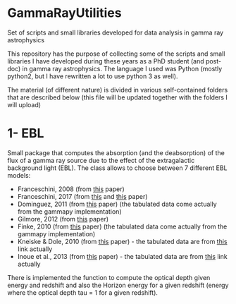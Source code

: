 # GammaRayUtilities
Set of scripts and small libraries developed for data analysis in gamma ray astrophysics

This repository has the purpose of collecting some of the scripts and small libraries I have developed during these years as a PhD student (and post-doc) in gamma ray astrophysics. The language I used was Python (mostly python2, but I have rewritten a lot to use python 3 as well).

The material (of different nature) is divided in various self-contained folders that are described below (this file will be updated together with the folders I will upload)

# 1- EBL
Small package that computes the absorption (and the deabsorption) of the flux of a gamma ray source due to the effect of the extragalactic background light (EBL). The class allows to choose between 7 different EBL models:
 - Franceschini, 2008 (from [this](https://ui.adsabs.harvard.edu/abs/2008A%26A...487..837F/abstract) paper)
 - Franceschini, 2017 (from [this](https://ui.adsabs.harvard.edu/abs/2017A%26A...603A..34F/abstract) and [this](https://ui.adsabs.harvard.edu/abs/2018A%26A...614C...1F/abstract) paper)
 - Dominguez, 2011 (from [this](https://ui.adsabs.harvard.edu/abs/2011MNRAS.410.2556D/abstract) paper) (the tabulated data come actually from the gammapy implementation)
 - Gilmore, 2012 (from [this](https://ui.adsabs.harvard.edu/abs/2012MNRAS.422.3189G/abstract) paper)
 - Finke, 2010 (from [this](https://ui.adsabs.harvard.edu/abs/2010ApJ...712..238F/abstract) paper) (the tabulated data come actually from the gammapy implementation)
 - Kneiske & Dole, 2010 (from [this](https://ui.adsabs.harvard.edu/abs/2010A%26A...515A..19K/abstract) paper) - the tabulated data are from [this](https://github.com/fermi-lat/celestialSources/tree/master/eblAtten/data) link actually
 - Inoue et al., 2013 (from [this](https://ui.adsabs.harvard.edu/abs/2013ApJ...768..197I/abstract) paper) - the tabulated data are from [this](https://github.com/fermi-lat/celestialSources/tree/master/eblAtten/data) link actually

There is implemented the function to compute the optical depth given energy and redshift and also the Horizon energy for a given redshift (energy where the optical depth tau = 1 for a given redshift).
